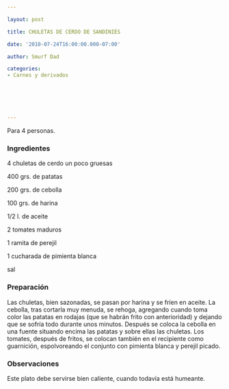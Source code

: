 ```yaml
---

layout: post

title: CHULETAS DE CERDO DE SANDINIÉS

date: '2010-07-24T16:00:00.000-07:00'

author: Smurf Dad

categories:
- Carnes y derivados






---
```


Para 4 personas.

<h3>Ingredientes</h3>

4 chuletas de cerdo un poco gruesas

400 grs. de patatas

200 grs. de cebolla

100 grs. de harina

1/2 l. de aceite

2 tomates maduros

1 ramita de perejil

1 cucharada de pimienta blanca

sal

<h3>Preparación</h3>

Las chuletas, bien sazonadas, se pasan por harina y se fríen en aceite. La cebolla, tras cortarla muy menuda, se rehoga, agregando cuando toma color las patatas en rodajas (que se habrán frito con anterioridad) y dejando que se sofría todo durante unos minutos. Después se coloca la cebolla en una fuente situando encima las patatas y sobre ellas las chuletas. Los tomates, después de fritos, se colocan también en el recipiente como guarnición, espolvoreando el conjunto con pimienta blanca y perejil picado.

<h3>Observaciones</h3>

Este plato debe servirse bien caliente, cuando todavía está humeante.

